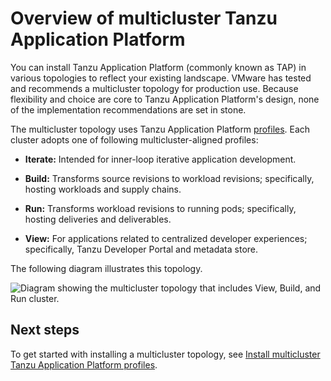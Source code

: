 # Overview of multicluster Tanzu Application Platform

You can install Tanzu Application Platform (commonly known as TAP) in various topologies to reflect
your existing landscape. VMware has tested and recommends a multicluster topology for production
use. Because flexibility and choice are core to Tanzu Application Platform's design, none of the
implementation recommendations are set in stone.

The multicluster topology uses Tanzu Application Platform
[profiles](../about-package-profiles.hbs.md#profiles-and-packages).
Each cluster adopts one of following multicluster-aligned profiles:

- **Iterate:** Intended for inner-loop iterative application development.

- **Build:** Transforms source revisions to workload revisions; specifically, hosting workloads and supply chains.

- **Run:** Transforms workload revisions to running pods; specifically, hosting deliveries and deliverables.

- **View:** For applications related to centralized developer experiences; specifically,
  Tanzu Developer Portal and metadata store.

The following diagram illustrates this topology.

![Diagram showing the multicluster topology that includes View, Build, and Run cluster.](../images/multicluster-diagram.png)

## Next steps

To get started with installing a multicluster topology, see [Install multicluster Tanzu Application Platform profiles](installing-multicluster.md).
